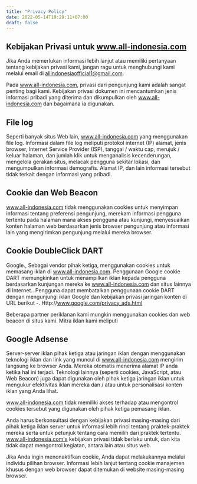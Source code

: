 ```yaml
---
title: "Privacy Policy"
date: 2022-05-14T19:29:11+07:00
draft: false
---
```

## Kebijakan Privasi untuk www.all-indonesia.com
Jika Anda memerlukan informasi lebih lanjut atau memiliki pertanyaan tentang kebijakan privasi kami, jangan ragu untuk menghubungi kami melalui email di allindonesiaofficial1@gmail.com.

Pada www.all-indonesia.com, privasi dari pengunjung kami adalah sangat penting bagi kami. Kebijakan privasi dokumen ini mencantumkan jenis informasi pribadi yang diterima dan dikumpulkan oleh www.all-indonesia.com dan bagaimana ia digunakan.

## File log
Seperti banyak situs Web lain, www.all-indonesia.com yang menggunakan file log. Informasi dalam file log meliputi protokol internet (IP) alamat, jenis browser, Internet Service Provider (ISP), tanggal / waktu cap, merujuk / keluar halaman, dan jumlah klik untuk menganalisis kecenderungan, mengelola gerakan situs, melacak pengguna sekitar lokasi, dan mengumpulkan informasi demografis. Alamat IP, dan lain informasi tersebut tidak terkait dengan informasi yang pribadi.

## Cookie dan Web Beacon
www.all-indonesia.com tidak menggunakan cookies untuk menyimpan informasi tentang preferensi pengunjung, merekam informasi pengguna tertentu pada halaman mana akses pengguna atau kunjungi, menyesuaikan konten halaman web berdasarkan jenis browser pengunjung atau informasi lain yang mengirimkan pengunjung melalui mereka browser.

## Cookie DoubleClick DART
Google., Sebagai vendor pihak ketiga, menggunakan cookies untuk memasang iklan di www.all-indonesia.com.
Penggunaan Google cookie DART memungkinkan untuk menampilkan iklan kepada pengguna berdasarkan kunjungan mereka ke www.all-indonesia.com dan situs lainnya di Internet..
Pengguna dapat membatalkan penggunaan cookie DART dengan mengunjungi iklan Google dan kebijakan privasi jaringan konten di URL berikut -. Http://www.google.com/privacy_ads.html

Beberapa partner periklanan kami mungkin menggunakan cookies dan web beacon di situs kami. Mitra iklan kami meliputi

## Google Adsense
Server-server iklan pihak ketiga atau jaringan iklan dengan menggunakan teknologi iklan dan link yang muncul di www.all-indonesia.com mengirim langsung ke browser Anda. Mereka otomatis menerima alamat IP anda ketika hal ini terjadi. Teknologi lainnya (seperti cookies, JavaScript, atau Web Beacon) juga dapat digunakan oleh pihak ketiga jaringan iklan untuk mengukur efektivitas iklan mereka dan / atau untuk personalisasi konten iklan yang Anda lihat.

www.all-indonesia.com tidak memiliki akses terhadap atau mengontrol cookies tersebut yang digunakan oleh pihak ketiga pemasang iklan.

Anda harus berkonsultasi dengan kebijakan privasi masing-masing dari pihak ketiga iklan server untuk informasi lebih rinci tentang praktek-praktek mereka serta untuk petunjuk tentang cara memilih dari praktek tertentu. www.all-indonesia.com's kebijakan privasi tidak berlaku untuk, dan kita tidak dapat mengontrol kegiatan, antara lain atau situs web.

Jika Anda ingin menonaktifkan cookie, Anda dapat melakukannya melalui individu pilihan browser. Informasi lebih lanjut tentang cookie manajemen khusus dengan web browser dapat ditemukan di website masing-masing browser.

